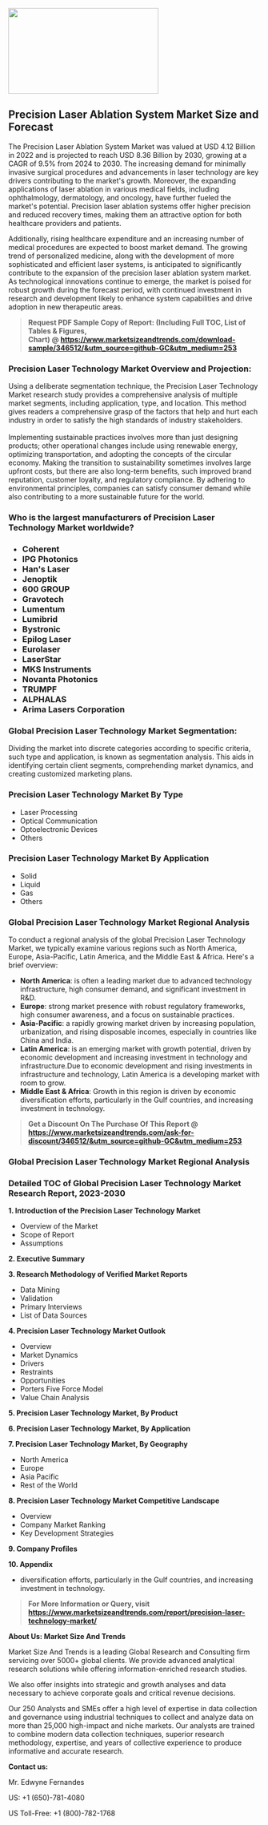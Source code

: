 <p><img class="alignnone size-medium wp-image-20088" src="https://ffe5etoiles.com/wp-content/uploads/2024/12/MST1-300x171.png" alt="" width="300" height="171" /></p><h2>Precision Laser Ablation System Market Size and Forecast</h2><p>The Precision Laser Ablation System Market was valued at USD 4.12 Billion in 2022 and is projected to reach USD 8.36 Billion by 2030, growing at a CAGR of 9.5% from 2024 to 2030. The increasing demand for minimally invasive surgical procedures and advancements in laser technology are key drivers contributing to the market's growth. Moreover, the expanding applications of laser ablation in various medical fields, including ophthalmology, dermatology, and oncology, have further fueled the market's potential. Precision laser ablation systems offer higher precision and reduced recovery times, making them an attractive option for both healthcare providers and patients.</p><p>Additionally, rising healthcare expenditure and an increasing number of medical procedures are expected to boost market demand. The growing trend of personalized medicine, along with the development of more sophisticated and efficient laser systems, is anticipated to significantly contribute to the expansion of the precision laser ablation system market. As technological innovations continue to emerge, the market is poised for robust growth during the forecast period, with continued investment in research and development likely to enhance system capabilities and drive adoption in new therapeutic areas.</p></p><blockquote id="" class=""><strong>Request PDF Sample Copy of Report: (Including Full TOC, List of Tables &amp; Figures, Chart)&nbsp;@&nbsp;<strong><a href="https://www.marketsizeandtrends.com/download-sample/346512/&utm_source=github-GC&utm_medium=253" target="_blank">https://www.marketsizeandtrends.com/download-sample/346512/&utm_source=github-GC&utm_medium=253</a></strong></strong></blockquote><h3 id="" class="">Precision Laser Technology Market&nbsp;Overview and Projection:</h3><p id="" class="">Using a deliberate segmentation technique, the Precision Laser Technology Market research study provides a comprehensive analysis of multiple market segments, including application, type, and location. This method gives readers a comprehensive grasp of the factors that help and hurt each industry in order to satisfy the high standards of industry stakeholders. <br /> <br />Implementing sustainable practices involves more than just designing products; other operational changes include using renewable energy, optimizing transportation, and adopting the concepts of the circular economy. Making the transition to sustainability sometimes involves large upfront costs, but there are also long-term benefits, such improved brand reputation, customer loyalty, and regulatory compliance. By adhering to environmental principles, companies can satisfy consumer demand while also contributing to a more sustainable future for the world.</p><h3 id="" class="">Who is the largest manufacturers of&nbsp;Precision Laser Technology Market worldwide?</h3><h3 class=""><p><ul><li>Coherent </li><li> IPG Photonics </li><li> Han's Laser </li><li> Jenoptik </li><li> 600 GROUP </li><li> Gravotech </li><li> Lumentum </li><li> Lumibrid </li><li> Bystronic </li><li> Epilog Laser </li><li> Eurolaser </li><li> LaserStar </li><li> MKS Instruments </li><li> Novanta Photonics </li><li> TRUMPF </li><li> ALPHALAS </li><li> Arima Lasers Corporation</li></ul></p></h3><h3 id="" class="">Global&nbsp;Precision Laser Technology Market Segmentation:</h3><p id="" class="">Dividing the market into discrete categories according to specific criteria, such type and application, is known as segmentation analysis. This aids in identifying certain client segments, comprehending market dynamics, and creating customized marketing plans.</p><h3 id="" class="">Precision Laser Technology Market&nbsp;By Type</h3><p><p><ul><li>Laser Processing</li><li> Optical Communication</li><li> Optoelectronic Devices</li><li> Others</p></li></ul></p></p><h3 id="" class="">Precision Laser Technology Market&nbsp;By Application</h3><p class=""><p><ul><li>Solid</li><li> Liquid</li><li> Gas</li><li> Others</li></ul></p></p><h3 id="" class="">Global Precision Laser Technology Market Regional Analysis</h3><p id="" class="">To conduct a regional analysis of the global Precision Laser Technology Market, we typically examine various regions such as North America, Europe, Asia-Pacific, Latin America, and the Middle East &amp; Africa. Here's a brief overview:</p><ul><li><strong>North America</strong>: is often a leading market due to advanced technology infrastructure, high consumer demand, and significant investment in R&amp;D.</li><li><strong>Europe</strong>: strong market presence with robust regulatory frameworks, high consumer awareness, and a focus on sustainable practices.</li><li><strong>Asia-Pacific</strong>: a rapidly growing market driven by increasing population, urbanization, and rising disposable incomes, especially in countries like China and India.</li><li><strong>Latin America</strong>: is an emerging market with growth potential, driven by economic development and increasing investment in technology and infrastructure.Due to economic development and rising investments in infrastructure and technology, Latin America is a developing market with room to grow.</li><li><strong>Middle East &amp; Africa</strong>: Growth in this region is driven by economic diversification efforts, particularly in the Gulf countries, and increasing investment in technology.</li></ul><blockquote id="" class=""><strong>Get a Discount On The Purchase Of This Report @ <strong><a href="https://www.marketsizeandtrends.com/ask-for-discount/346512/&utm_source=github-GC&utm_medium=253" target="_blank">https://www.marketsizeandtrends.com/ask-for-discount/346512/&utm_source=github-GC&utm_medium=253</a></strong></strong></blockquote><h3 id="" class="">Global Precision Laser Technology Market Regional Analysis</h3><h3 id="" class="">Detailed TOC of Global Precision Laser Technology Market Research Report, 2023-2030</h3><p id="" class=""><strong>1. Introduction of the Precision Laser Technology Market</strong></p><ul><li>Overview of the Market</li><li>Scope of Report</li><li>Assumptions</li></ul><p id="" class=""><strong>2. Executive Summary</strong></p><p id="" class=""><strong>3. Research Methodology of Verified Market Reports</strong></p><ul><li>Data Mining</li><li>Validation</li><li>Primary Interviews</li><li>List of Data Sources</li></ul><p id="" class=""><strong>4. Precision Laser Technology Market Outlook</strong></p><ul><li>Overview</li><li>Market Dynamics</li><li>Drivers</li><li>Restraints</li><li>Opportunities</li><li>Porters Five Force Model</li><li>Value Chain Analysis</li></ul><p id="" class=""><strong>5. Precision Laser Technology Market, By Product</strong></p><p id="" class=""><strong>6. Precision Laser Technology Market, By Application</strong></p><p id="" class=""><strong>7. Precision Laser Technology Market, By Geography</strong></p><ul><li>North America</li><li>Europe</li><li>Asia Pacific</li><li>Rest of the World</li></ul><p id="" class=""><strong>8. Precision Laser Technology Market Competitive Landscape</strong></p><ul><li>Overview</li><li>Company Market Ranking</li><li>Key Development Strategies</li></ul><p id="" class=""><strong>9. Company Profiles</strong></p><p id="" class=""><strong>10. Appendix</strong></p><ul><li>diversification efforts, particularly in the Gulf countries, and increasing investment in technology.</li></ul><blockquote id="" class=""><strong>For More Information or Query, visit <strong><strong><a href="https://www.marketsizeandtrends.com/report/precision-laser-technology-market/" target="_blank">https://www.marketsizeandtrends.com/report/precision-laser-technology-market/</a></strong></strong></strong></blockquote><p id="" class=""><strong>About Us: Market Size And Trends</strong></p><p id="" class="">Market Size And Trends is a leading Global Research and Consulting firm servicing over 5000+ global clients. We provide advanced analytical research solutions while offering information-enriched research studies.</p><p id="" class="">We also offer insights into strategic and growth analyses and data necessary to achieve corporate goals and critical revenue decisions.</p><p id="" class="">Our 250 Analysts and SMEs offer a high level of expertise in data collection and governance using industrial techniques to collect and analyze data on more than 25,000 high-impact and niche markets. Our analysts are trained to combine modern data collection techniques, superior research methodology, expertise, and years of collective experience to produce informative and accurate research.</p><p id="" class=""><strong>Contact us:</strong></p><p id="" class="">Mr. Edwyne Fernandes</p><p id="" class="">US: +1 (650)-781-4080</p><p id="" class="">US Toll-Free: +1 (800)-782-1768</p>

